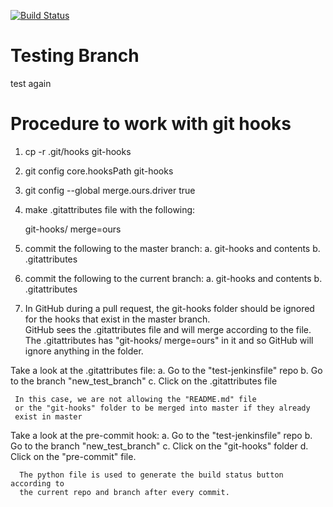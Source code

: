 





[![Build Status](https://jenkins.com/job/test-git-hooks/job/test-merge/badge/icon)](https://jenkins.com/job/test-git-hooks/job/test-merge/)







# Testing Branch
test again
# Procedure to work with git hooks

1.  cp -r .git/hooks git-hooks
2.  git config core.hooksPath git-hooks
3.  git config --global merge.ours.driver true
4.  make .gitattributes file with the following:

    git-hooks/ merge=ours

5.  commit the following to the master branch:
     a.  git-hooks and contents
     b.  .gitattributes

6.  commit the following to the current branch:
     a.  git-hooks and contents
     b.  .gitattributes

7.  In GitHub during a pull request, the git-hooks folder should be ignored for the hooks that exist in the master branch.  
    GitHub sees the .gitattributes file and will merge according to the file. 
    The .gitattributes has "git-hooks/ merge=ours" in it and so GitHub will ignore anything in the folder.

Take a look at the .gitattributes file:
  a. Go to the "test-jenkinsfile" repo
  b. Go to the branch "new_test_branch"
  c. Click on the .gitattributes file

     In this case, we are not allowing the "README.md" file
     or the "git-hooks" folder to be merged into master if they already
     exist in master

Take a look at the pre-commit hook:
  a.  Go to the "test-jenkinsfile" repo
  b.  Go to the branch "new_test_branch"
  c.  Click on the "git-hooks" folder
  d.  Click on the "pre-commit" file.

      The python file is used to generate the build status button according to
      the current repo and branch after every commit.

